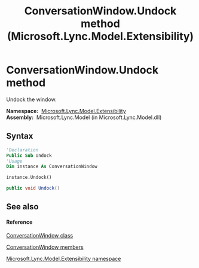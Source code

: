 ﻿---
title: ConversationWindow.Undock method  (Microsoft.Lync.Model.Extensibility)
TOCTitle: 'Undock method '
ms:assetid: M:Microsoft.Lync.Model.Extensibility.ConversationWindow.Undock_DI_3_UC_OCS14MrefLyncWPF
ms:mtpsurl: https://msdn.microsoft.com/en-us/library/microsoft.lync.model.extensibility.conversationwindow.undock_di_3_uc_ocs14mreflyncwpf(v=office.15)
ms:contentKeyID: 48590631
ms.date: 07/28/2014
mtps_version: v=office.15
f1_keywords:
- Microsoft.Lync.Model.Extensibility.ConversationWindow.Undock
dev_langs:
- CSharp
- JScript
- VB
- other
---

# ConversationWindow.Undock method

Undock the window.

**Namespace:**  [Microsoft.Lync.Model.Extensibility](microsoft-lync-model-extensibility-namespace_2.md)  
**Assembly:**  Microsoft.Lync.Model (in Microsoft.Lync.Model.dll)

## Syntax

``` vb
'Declaration
Public Sub Undock
'Usage
Dim instance As ConversationWindow

instance.Undock()
```

``` csharp
public void Undock()
```

## See also

#### Reference

[ConversationWindow class](conversationwindow-class-microsoft-lync-model-extensibility_2.md)

[ConversationWindow members](conversationwindow-members-microsoft-lync-model-extensibility_2.md)

[Microsoft.Lync.Model.Extensibility namespace](microsoft-lync-model-extensibility-namespace_2.md)

